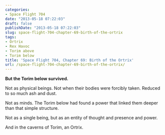 ```yaml
---
categories:
- Space Flight 704
date: "2013-05-18 07:22:03"
draft: false
publishDate: "2013-05-18 07:22:03"
slug: space-flight-704-chapter-69-birth-of-the-ortrix
tags:
- Ortrix
- Rex Havoc
- Torim above
- Torim below
title: 'Space Flight 704, Chapter 69: Birth of the Ortrix'
url: /space-flight-704-chapter-69-birth-of-the-ortrix/
---
```

**But the Torim below survived.**

Not as physical beings. Not when their bodies were forcibly taken.
Reduced to so much ash and dust.

Not as minds. The Torim below had found a power that linked them deeper
than that simple structure.

Not as a single being, but as an entity of thought and presence and
power.

And in the caverns of Torim, an Ortrix.